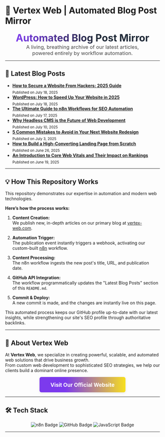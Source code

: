 # 🤖 Vertex Web | Automated Blog Post Mirror

<div align="center">
  <strong style="font-size:2.3em; background: linear-gradient(90deg,#7c3aed,#1f2937 60%); -webkit-background-clip: text; -webkit-text-fill-color: transparent;">
    Automated Blog Post Mirror
  </strong>
  <br>
  <span style="font-size:1.18em; color:#444;">
    A living, breathing archive of our latest articles,<br>
    powered entirely by workflow automation.
  </span>
</div>

---

## 📝 Latest Blog Posts

- **[How to Secure a Website From Hackers: 2025 Guide](https://www.vertex-web.com/help-center/how-to-secure-website-from-hackers-2025-guide)**<br>
  <sub>Published on July 18, 2025</sub>
- **[WordPress: How to Speed Up Your Website in 2025](https://www.vertex-web.com/blog/wordpress-how-to-speed-up-website)**<br>
  <sub>Published on July 18, 2025</sub>
- **[The Ultimate Guide to n8n Workflows for SEO Automation](https://vertex-web.com/blog/n8n-workflows-seo-automation)**  
  <sub>Published on July 17, 2025</sub>
- **[Why Headless CMS is the Future of Web Development](https://vertex-web.com/blog/headless-cms-future-web-development)**  
  <sub>Published on July 10, 2025</sub>
- **[5 Common Mistakes to Avoid in Your Next Website Redesign](https://vertex-web.com/blog/website-redesign-mistakes)**  
  <sub>Published on July 3, 2025</sub>
- **[How to Build a High-Converting Landing Page from Scratch](https://vertex-web.com/blog/high-converting-landing-page)**  
  <sub>Published on June 26, 2025</sub>
- **[An Introduction to Core Web Vitals and Their Impact on Rankings](https://vertex-web.com/blog/core-web-vitals-introduction)**  
  <sub>Published on June 19, 2025</sub>

---

## 💡 How This Repository Works

This repository demonstrates our expertise in automation and modern web technologies.

**Here’s how the process works:**

1. **Content Creation:**  
   We publish new, in-depth articles on our primary blog at [vertex-web.com](https://vertex-web.com).

2. **Automation Trigger:**  
   The publication event instantly triggers a webhook, activating our custom-built [n8n](https://n8n.io/) workflow.

3. **Content Processing:**  
   The n8n workflow ingests the new post's title, URL, and publication date.

4. **GitHub API Integration:**  
   The workflow programmatically updates the "Latest Blog Posts" section of this `README.md`.

5. **Commit & Deploy:**  
   A new commit is made, and the changes are instantly live on this page.

This automated process keeps our GitHub profile up-to-date with our latest insights, while strengthening our site's SEO profile through authoritative backlinks.

---

## 🚀 About Vertex Web

At **Vertex Web**, we specialize in creating powerful, scalable, and automated web solutions that drive business growth.  
From custom web development to sophisticated SEO strategies, we help our clients build a dominant online presence.

<div align="center" style="margin: 2em 0;">
  <a href="https://vertex-web.com" target="_blank" style="background: linear-gradient(90deg,#7c3aed 30%,#f7df1e 100%); color: #fff; font-weight: 700; padding: 0.85em 2.1em; border-radius: 6px; text-decoration: none; font-size: 1.22em; box-shadow: 0 2px 8px rgba(31,41,55,0.10);">
    Visit Our Official Website
  </a>
</div>

---

## 🛠️ Tech Stack

<div align="center">
  <img src="https://img.shields.io/badge/n8n-7C3AED?style=for-the-badge&logo=n8n&logoColor=white" alt="n8n Badge">
  <img src="https://img.shields.io/badge/GitHub-1F2937?style=for-the-badge&logo=github&logoColor=white" alt="GitHub Badge">
  <img src="https://img.shields.io/badge/JavaScript-F7DF1E?style=for-the-badge&logo=javascript&logoColor=black" alt="JavaScript Badge">
</div>

---
